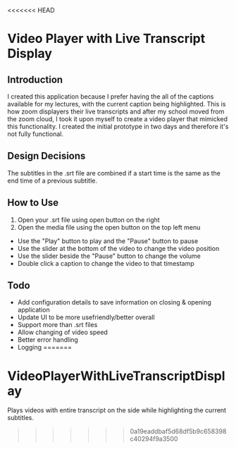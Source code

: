 <<<<<<< HEAD
# Video Player with Live Transcript Display
## Introduction
I created this application because I prefer having the all of the captions available for my lectures, with the current caption being highlighted. This is how zoom displayers their live transcripts and after my school moved from the zoom cloud, I took it upon myself to create a video player that mimicked this functionality. I created the initial prototype in two days and therefore it's not fully functional.

## Design Decisions
The subtitles in the .srt file are combined if a start time is the same as the end time of a previous subtitle. 

## How to Use
1. Open your .srt file using open button on the right
2. Open the media file using the open button on the top left menu

* Use the "Play" button to play and the "Pause" button to pause
* Use the slider at the bottom of the video to change the video position
* Use the slider beside the "Pause" button to change the volume
* Double click a caption to change the video to that timestamp

## Todo
* Add configuration details to save information on closing & opening application
* Update UI to be more usefriendly/better overall
* Support more than .srt files
* Allow changing of video speed
* Better error handling
* Logging
=======
# VideoPlayerWithLiveTranscriptDisplay
Plays videos with entire transcript on the side while highlighting the current subtitles.
>>>>>>> 0a19eaddbaf5d68df5b9c658398c40294f9a3500
